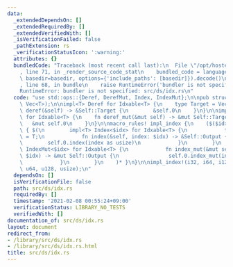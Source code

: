```yaml
---
data:
  _extendedDependsOn: []
  _extendedRequiredBy: []
  _extendedVerifiedWith: []
  _isVerificationFailed: false
  _pathExtension: rs
  _verificationStatusIcon: ':warning:'
  attributes: {}
  bundledCode: "Traceback (most recent call last):\n  File \"/opt/hostedtoolcache/Python/3.9.1/x64/lib/python3.9/site-packages/onlinejudge_verify/documentation/build.py\"\
    , line 71, in _render_source_code_stat\n    bundled_code = language.bundle(stat.path,\
    \ basedir=basedir, options={'include_paths': [basedir]}).decode()\n  File \"/opt/hostedtoolcache/Python/3.9.1/x64/lib/python3.9/site-packages/onlinejudge_verify/languages/user_defined.py\"\
    , line 68, in bundle\n    raise RuntimeError('bundler is not specified: {}'.format(path.as_posix()))\n\
    RuntimeError: bundler is not specified: src/ds/idx.rs\n"
  code: "use std::ops::{Deref, DerefMut, Index, IndexMut};\n\npub struct Idxable<T>(pub\
    \ Vec<T>);\n\nimpl<T> Deref for Idxable<T> {\n    type Target = Vec<T>;\n    fn\
    \ deref(&self) -> &Self::Target {\n        &self.0\n    }\n}\n\nimpl<T> DerefMut\
    \ for Idxable<T> {\n    fn deref_mut(&mut self) -> &mut Self::Target {\n     \
    \   &mut self.0\n    }\n}\n\nmacro_rules! impl_index {\n    ($($idx:ty),*) =>\
    \ { $(\n        impl<T> Index<$idx> for Idxable<T> {\n            type Output\
    \ = T;\n            fn index(&self, index: $idx) -> &Self::Output {\n        \
    \        self.0.index(index as usize)\n            }\n        }\n        impl<T>\
    \ IndexMut<$idx> for Idxable<T> {\n            fn index_mut(&mut self, index:\
    \ $idx) -> &mut Self::Output {\n                self.0.index_mut(index as usize)\n\
    \            }\n        }\n    )* }\n}\n\nimpl_index!(i32, i64, i128, isize, u32,\
    \ u64, u128, usize);\n"
  dependsOn: []
  isVerificationFile: false
  path: src/ds/idx.rs
  requiredBy: []
  timestamp: '2021-02-08 00:55:24+09:00'
  verificationStatus: LIBRARY_NO_TESTS
  verifiedWith: []
documentation_of: src/ds/idx.rs
layout: document
redirect_from:
- /library/src/ds/idx.rs
- /library/src/ds/idx.rs.html
title: src/ds/idx.rs
---
```

